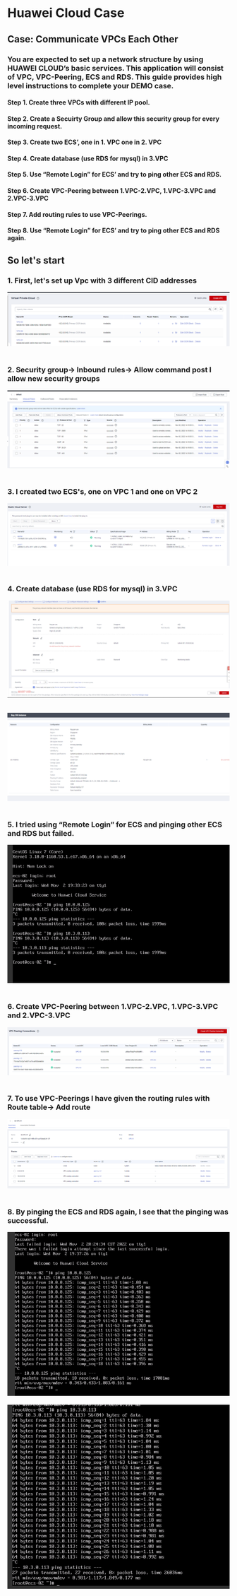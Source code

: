 # Huawei Cloud Case

## Case: Communicate VPCs Each Other
### You are expected to set up a network structure by using HUAWEI CLOUD’s basic services. This application will consist of VPC, VPC-Peering, ECS and RDS. This guide provides high level instructions to complete your DEMO case.

#### Step 1. Create three VPCs with different IP pool.

#### Step 2. Create a Secuirty Group and allow this security group for every incoming request.

#### Step 3. Create two ECS’, one in 1. VPC one in 2. VPC

#### Step 4. Create database (use RDS for mysql) in 3.VPC

#### Step 5. Use “Remote Login” for ECS’ and try to ping other ECS and RDS.

#### Step 6. Create VPC-Peering between 1.VPC-2.VPC, 1.VPC-3.VPC and 2.VPC-3.VPC

#### Step 7. Add routing rules to use VPC-Peerings.

#### Step 8. Use “Remote Login” for ECS’ and try to ping other ECS and RDS again.
##
##  So let's start

### 1. First, let's set up Vpc with 3 different CID addresses

![This is an image](https://github.com/haticedikmn/HuaweiCloudCase/blob/main/IMG/2.png)<br/><br/>

### 2. Security group-> Inbound rules-> Allow command post I allow new security groups

![This is an image](https://github.com/haticedikmn/HuaweiCloudCase/blob/main/IMG/3.png)<br/><br/>

### 3. I created two ECS's, one on VPC 1 and one on VPC 2

![This is an image](https://github.com/haticedikmn/HuaweiCloudCase/blob/main/IMG/5.png)<br/><br/>

### 4. Create database (use RDS for mysql) in 3.VPC

![This is an image](https://github.com/haticedikmn/HuaweiCloudCase/blob/main/IMG/4.png)<br/><br/>

![This is an image](https://github.com/haticedikmn/HuaweiCloudCase/blob/main/IMG/6.png)<br/><br/>

### 5. I tried using “Remote Login” for ECS and pinging other ECS and RDS but failed.

![This is an image](https://github.com/haticedikmn/HuaweiCloudCase/blob/main/IMG/8.png)<br/><br/>

### 6. Create VPC-Peering between 1.VPC-2.VPC, 1.VPC-3.VPC and 2.VPC-3.VPC

![This is an image](https://github.com/haticedikmn/HuaweiCloudCase/blob/main/IMG/9.png)<br/><br/>

### 7. To use VPC-Peerings I have given the routing rules with Route table-> Add route

![This is an image](https://github.com/haticedikmn/HuaweiCloudCase/blob/main/IMG/10.png)<br/><br/>

### 8. By pinging the ECS and RDS again, I see that the pinging was successful.

![This is an image](https://github.com/haticedikmn/HuaweiCloudCase/blob/main/IMG/11.png)<br/><br/>
![This is an image](https://github.com/haticedikmn/HuaweiCloudCase/blob/main/IMG/12.png)<br/><br/>




